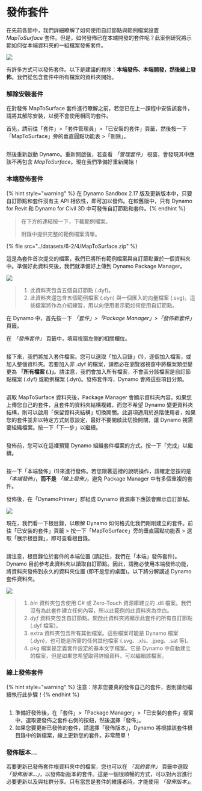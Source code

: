 # 發佈套件

在先前各節中，我們詳細瞭解了如何使用自訂節點與範例檔案設置 _MapToSurface_ 套件。但是，如何發佈已在本端開發的套件呢？此案例研究將示範如何從本端資料夾的一組檔案發佈套件。

![](<../images/6-2/3/develop package - custom nodes 01 (1) (1).jpg>)

有許多方式可以發佈套件。以下是建議的程序：**本端發佈、本端開發，然後線上發佈**。我們從包含套件中所有檔案的資料夾開始。

### 解除安裝套件

在對發佈 MapToSurface 套件進行瞭解之前，若您已在上一課程中安裝該套件，請將其解除安裝，以便不會使用相同的套件。

首先，請前往「套件」>「套件管理員」>「已安裝的套件」頁籤，然後按一下「MapToSurface」旁的垂直圓點功能表 >「刪除」。

<figure><img src="../../.gitbook/assets/delete-map-to-surface.png" alt=""><figcaption></figcaption></figure>

然後重新啟動 Dynamo。重新開啟後，若查看 _「管理套件」_ 視窗，會發現其中應該不再包含 _MapToSurface_。現在我們準備好重新開始！

### 本端發佈套件

{% hint style="warning" %} 在 Dynamo Sandbox 2.17 版及更新版本中，只要自訂節點和套件沒有主 API 相依性，即可加以發佈。在較舊版中，只有 Dynamo for Revit 和 Dynamo for Civil 3D 中可發佈自訂節點和套件。{% endhint %}

> 在下方的連結按一下，下載範例檔案。
>
> 附錄中提供完整的範例檔案清單。

{% file src="../datasets/6-2/4/MapToSurface.zip" %}

這是為套件首次提交的檔案，我們已將所有範例檔案與自訂節點置於一個資料夾中。準備好此資料夾後，我們就準備好上傳到 Dynamo Package Manager。

![](../images/6-2/4/publishapackage-publishlocally01.jpg)

> 1. 此資料夾包含五個自訂節點 (.dyf)。
> 2. 此資料夾還包含五個範例檔案 (.dyn) 與一個匯入的向量檔案 (.svg)。這些檔案將作為介紹練習，用以向使用者示範如何使用自訂節點。

在 Dynamo 中，首先按一下 _「套件」>「Package Manager」>「發佈新套件」_ 頁籤。

在 _「發佈套件」_ 頁籤中，填寫視窗左側的相關欄位。

<figure><img src="../../.gitbook/assets/package-details.png" alt=""><figcaption></figcaption></figure>

接下來，我們將加入套件檔案。您可以選取「加入目錄」(1)，逐個加入檔案，或加入整個資料夾。若要加入非 .dyf 的檔案，請務必在瀏覽器視窗中將檔案類型變更為 **「所有檔案 (**_._**)」**。請注意，我們會加入所有檔案，不會區分該檔案是自訂節點檔案 (.dyf) 或範例檔案 (.dyn)。發佈套件時，Dynamo 會將這些項目分類。

<figure><img src="../../.gitbook/assets/map-to-surface-contents.png" alt=""><figcaption></figcaption></figure>

選取 MapToSurface 資料夾後，Package Manager 會顯示資料夾內容。如果您上傳您自己的套件，且套件的資料夾結構複雜，而您不希望 Dynamo 變更資料夾結構，則可以啟用「保留資料夾結構」切換開關。此選項適用於進階使用者，如果您的套件並非以特定方式刻意設定，最好不要開啟此切換開關，讓 Dynamo 視需要組織檔案。按一下「下一步」以繼續。

<figure><img src="../../.gitbook/assets/map-to-surface-contents-preview.png" alt=""><figcaption></figcaption></figure>

發佈前，您可以在這裡預覽 Dynamo 組織套件檔案的方式。按一下「完成」以繼續。

<figure><img src="../../.gitbook/assets/publish-locally.png" alt=""><figcaption></figcaption></figure>

按一下「本端發佈」(1)來進行發佈。若您跟著這裡的說明操作，請確定您按的是 _「本端發佈」_，**而不是** _「線上發佈」_，避免 Package Manager 中有多個重複的套件。

發佈後，在「DynamoPrimer」群組或 Dynamo 資源庫下應該會顯示自訂節點。

![](<../images/6-2/3/develop package - install package 02 (1) (1).jpg>)

現在，我們看一下根目錄，以瞭解 Dynamo 如何格式化我們剛剛建立的套件。前往「已安裝的套件」頁籤 > 按一下「MapToSurface」旁的垂直圓點功能表 > 選取「展示根目錄」，即可查看根目錄。

<figure><img src="../../.gitbook/assets/show-root-directory.png" alt=""><figcaption></figcaption></figure>

請注意，根目錄位於套件的本端位置 (請記住，我們在「本端」發佈套件)。Dynamo 目前參考此資料夾以讀取自訂節點。因此，請務必使用本端發佈功能，將資料夾發佈到永久的資料夾位置 (即不是您的桌面)。以下將分解講述 Dynamo 套件資料夾。

![](../images/6-2/4/publishapackage-publishlocally06.jpg)

> 1. _bin_ 資料夾包含使用 C# 或 Zero-Touch 資源庫建立的 .dll 檔案。我們沒有為此套件建立任何內容，所以此範例的此資料夾為空白。
> 2. _dyf_ 資料夾包含自訂節點。開啟此資料夾將顯示此套件的所有自訂節點 (.dyf 檔案)。
> 3. extra 資料夾包含所有其他檔案。這些檔案可能是 Dynamo 檔案 (.dyn)，也可能是所需的任何其他檔案 (.svg、.xls、.jpeg、.sat 等)。
> 4. pkg 檔案是定義套件設定的基本文字檔案。它是 Dynamo 中自動建立的檔案，但是如果您希望取得詳細資料，可以編輯該檔案。

### 線上發佈套件

{% hint style="warning" %} 注意：除非您要真的發佈自己的套件，否則請勿繼續執行此步驟！{% endhint %}

<figure><img src="../../.gitbook/assets/publish-version.png" alt=""><figcaption></figcaption></figure>

1. 準備好發佈後，在「套件」>「Package Manager」>「已安裝的套件」視窗中，選取要發佈之套件右側的按鈕，然後選擇「發佈」。
2. 如果您要更新已發佈的套件，請選擇「發佈版本」，Dynamo 將根據該套件根目錄中的新檔案，線上更新您的套件。非常簡單！

### 發佈版本...

若要更新已發佈套件根資料夾中的檔案，您也可以在 _「我的套件」_ 頁籤中選取 _「發佈版本...」_，以發佈新版本的套件。這是一個很順暢的方式，可以對內容進行必要更新以及與社群分享。只有當您是套件的維護者時，才能使用 _「發佈版本」_。
